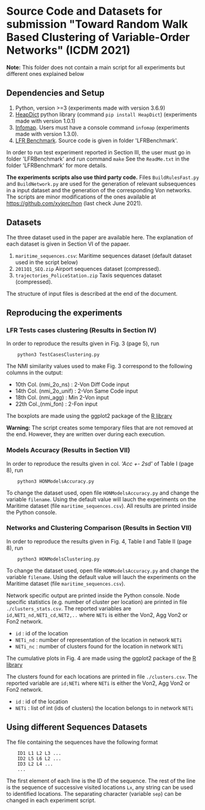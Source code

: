 # Source Code and Datasets for submission "Toward Random Walk Based Clustering of Variable-Order Networks" (ICDM 2021)

**Note:** This folder does not contain a main script for all experiments but different ones explained below 

## Dependencies and Setup

1. Python, version >=3 (experiments made with version 3.6.9)
2. [HeapDict](https://pypi.org/project/HeapDict/) python library (command `pip install HeapDict`) (experiments made with version 1.0.1)
3. [Infomap](https://www.mapequation.org/). Users must have a console command `infomap` (experiments made with version 1.3.0). 
4. [LFR Benchmark](https://sites.google.com/site/andrealancichinetti/files). Source code is given in folder 'LFRBenchmark'.

In order to run test experiment reported in Section III, the user must go in folder 'LFRBenchmark' and run command `make` 
See the `ReadMe.txt` in the folder 'LFRBenchmark' for more details.

**The experiments scripts also use third party code.** Files `BuildRulesFast.py` and `BuildNetwork.py` are used for the generation of relevant subsequences in a input dataset and the generation of the corresponding Von networks. The scripts are minor modifications of the ones available at https://github.com/xyjprc/hon (last check June 2021).

## Datasets

The three dataset used in the paper are available here. The explanation of each dataset is given in Section VI of the papaer.

1. `maritime_sequences.csv`: Maritime sequences dataset (default dataset used in the script below)
2. `2011Q1_SEQ.zip` Airport sequences dataset (compressed). 
3. `trajectories_PoliceStation.zip` Taxis sequences dataset (compressed). 

The structure of input files is described at the end of the document. 

## Reproducing the experiments

### LFR Tests cases clustering (Results in Section IV)

In order to reproduce the results given in Fig. 3 (page 5), run

        python3 TestCasesClustering.py

The NMI similarity values used to make Fig. 3 correspond to the following columns in the output:
- 10th Col. (nmi_2o_ns)   : 2-Von Diff Code input
- 14th Col. (nmi_2o_unif) : 2-Von Same Code input
- 18th Col. (nmi_agg)     : Min 2-Von       input
- 22th Col.,(nmi_fon)     : 2-Fon           input

The boxplots are made using the ggplot2 package of the [R library](https://cran.r-project.org/)

**Warning:** The script creates some temporary files that are not removed at the end.
However, they are written over during each execution.

### Models Accuracy (Results in Section VII)

In order to reproduce the results given in col. *'Acc +- 2sd'* of Table I (page 8), run 

        python3 HONModelsAccuracy.py

To change the dataset used, open file `HONModelsAccuracy.py` and change the variable `filename`.
Using the default value will lauch the experiments on the Maritime dataset (file `maritime_sequences.csv`). 
All results are printed inside the Python console.

### Networks and Clustering Comparison (Results in Section VII)

In order to reproduce the results given in Fig. 4, Table I and Table II (page 8), run 

        python3 HONModelsClustering.py

To change the dataset used, open file `HONModelsAccuracy.py` and change the variable `filename`.
Using the default value will lauch the experiments on the Maritime dataset (file `maritime_sequences.csv`). 

Network specific output are printed inside the Python console.
Node specific statistics (e.g. number of cluster per location) are printed in file `./clusters_stats.csv`.
The reported variables are `id,NET1_nd,NET1_cd,NET2,..` where `NETi` is either the Von2, Agg Von2 or Fon2 network.
- `id`     : id of the location
- `NETi_nd` : number of representation of  the location in network `NETi`
- `NETi_nc` : number of clusters found for the location in network `NETi`

The cumulative plots in Fig. 4 are made using the ggplot2 package of the [R library](https://cran.r-project.org/)

The clusters found for each locations are printed in file  `./clusters.csv`.
The reported variable are `id;NETi` where `NETi` is either the Von2, Agg Von2 or Fon2 network.
- `id`     : id of the location
- `NETi`   : list of int (ids of clusters) the location belongs to in network `NETi`

## Using different Sequences Datasets

The file containing the sequences have the following format

        ID1 L1 L2 L3 ...
        ID2 L5 L6 L2 ...
        ID3 L2 L4 ...
        ...

The first element of each line is the ID of the sequence. 
The rest of the line is the sequence of successive visited locations `Lx`, any string can be used to identified locations.
The separating character (variable `sep`) can be changed in each experiment script.

